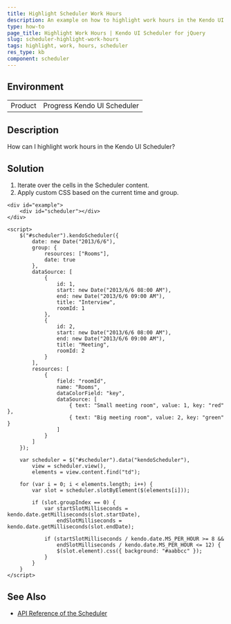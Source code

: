 ```yaml
---
title: Highlight Scheduler Work Hours
description: An example on how to highlight work hours in the Kendo UI Scheduler.
type: how-to
page_title: Highlight Work Hours | Kendo UI Scheduler for jQuery
slug: scheduler-highlight-work-hours
tags: highlight, work, hours, scheduler
res_type: kb
component: scheduler
---
```


## Environment

<table>
 <tr>
  <td>Product</td>
  <td>Progress Kendo UI Scheduler</td>
 </tr>
</table>


## Description

How can I highlight work hours in the Kendo UI Scheduler?

## Solution

1. Iterate over the cells in the Scheduler content.
1. Apply custom CSS based on the current time and group.

```dojo
<div id="example">
    <div id="scheduler"></div>
</div>

<script>
    $("#scheduler").kendoScheduler({
        date: new Date("2013/6/6"),
        group: {
            resources: ["Rooms"],
            date: true
        },
        dataSource: [
            {
                id: 1,
                start: new Date("2013/6/6 08:00 AM"),
                end: new Date("2013/6/6 09:00 AM"),
                title: "Interview",
                roomId: 1
            },
            {
                id: 2,
                start: new Date("2013/6/6 08:00 AM"),
                end: new Date("2013/6/6 09:00 AM"),
                title: "Meeting",
                roomId: 2
            }
        ],
        resources: [
            {
                field: "roomId",
                name: "Rooms",
                dataColorField: "key",
                dataSource: [
                    { text: "Small meeting room", value: 1, key: "red" },
                    { text: "Big meeting room", value: 2, key: "green" }
                ]
            }
        ]
    });

    var scheduler = $("#scheduler").data("kendoScheduler"),
        view = scheduler.view(),
        elements = view.content.find("td");

    for (var i = 0; i < elements.length; i++) {
        var slot = scheduler.slotByElement($(elements[i]));

        if (slot.groupIndex == 0) {
            var startSlotMilliseconds = kendo.date.getMilliseconds(slot.startDate),
                endSlotMilliseconds = kendo.date.getMilliseconds(slot.endDate);

            if (startSlotMilliseconds / kendo.date.MS_PER_HOUR >= 8 &&
                endSlotMilliseconds / kendo.date.MS_PER_HOUR <= 12) {
                $(slot.element).css({ background: "#aabbcc" });
            }
        }
    }
</script>
```

## See Also

* [API Reference of the Scheduler](http://docs.telerik.com/kendo-ui/api/javascript/ui/scheduler)

